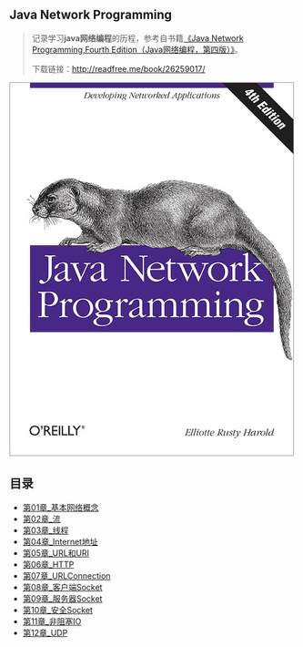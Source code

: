 ## Java Network Programming

> 记录学习**java网络编程**的历程，参考自书籍[《Java Network Programming,Fourth Edition（Java网络编程，第四版）》](https://book.douban.com/subject/26259017/)。
>
> 下载链接：<http://readfree.me/book/26259017/>

![img](assets/lrg.jpg) 

## 目录

+ [第01章_基本网络概念](第01章_基本网络概念.md  )
+ [第02章_流](第02章_流.md )
+ [第03章_线程](第03章_线程.md )
+ [第04章_Internet地址](第04章_Internet地址.md )
+ [第05章_URL和URI](第05章_URL和URI.md)
+ [第06章_HTTP](第06章_HTTP.md )
+ [第07章_URLConnection](第07章_URLConnection.md)
+ [第08章_客户端Socket](第08章_客户端Socket.md)
+ [第09章_服务器Socket](第09章_服务器Socket.md)
+ [第10章_安全Socket](第10章_安全Socket.md)
+ [第11章_非阻塞IO](第11章_非阻塞IO.md)
+ [第12章_UDP](第12章_UDP.md )

